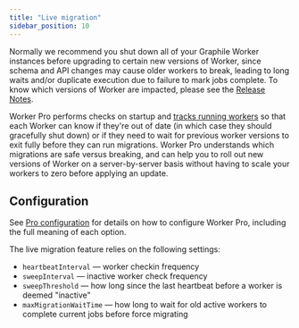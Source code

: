 ```yaml
---
title: "Live migration"
sidebar_position: 10
---
```


Normally we recommend you shut down all of your Graphile Worker instances before
upgrading to certain new versions of Worker, since schema and API changes may
cause older workers to break, leading to long waits and/or duplicate execution
due to failure to mark jobs complete. To know which versions of Worker are
impacted, please see the [Release Notes](/releases).

Worker Pro performs checks on startup and
[tracks running workers](./recovery.md) so that each Worker can know if
they&apos;re out of date (in which case they should gracefully shut down) or if
they need to wait for previous worker versions to exit fully before they can run
migrations. Worker Pro understands which migrations are safe versus breaking,
and can help you to roll out new versions of Worker on a server-by-server basis
without having to scale your workers to zero before applying an update.

## Configuration

See [Pro configuration](./config.md) for details on how to configure Worker Pro,
including the full meaning of each option.

The live migration feature relies on the following settings:

- `heartbeatInterval` &mdash; worker checkin frequency
- `sweepInterval` &mdash; inactive worker check frequency
- `sweepThreshold` &mdash; how long since the last heartbeat before a worker is
  deemed "inactive"
- `maxMigrationWaitTime` &mdash; how long to wait for old active workers to
  complete current jobs before force migrating
